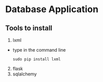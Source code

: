 Database Application
=======================

## Tools to install 
1. lxml
* type in the command line
    ``` 
    sudo pip install lxml

    ```

2. flask
3. sqlalchemy

